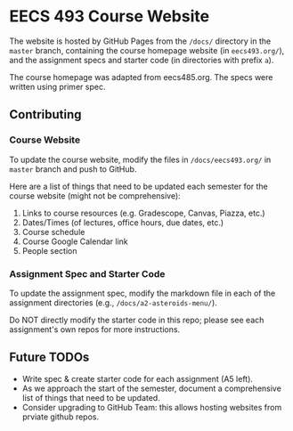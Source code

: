 EECS 493 Course Website
=============

The website is hosted by GitHub Pages from the `/docs/` directory in the `master` branch, containing the course homepage website (in `eecs493.org/`), and the assignment specs and starter code (in directories with prefix `a`).

The course homepage was adapted from eecs485.org. The specs were written using primer spec.

## Contributing

### Course Website

To update the course website, modify the files in `/docs/eecs493.org/` in `master` branch and push to GitHub.

Here are a list of things that need to be updated each semester for the course website (might not be comprehensive):

1. Links to course resources (e.g. Gradescope, Canvas, Piazza, etc.)
2. Dates/Times (of lectures, office hours, due dates, etc.)
3. Course schedule
4. Course Google Calendar link
5. People section

### Assignment Spec and Starter Code

To update the assignment spec, modify the markdown file in each of the assignment directories (e.g., `/docs/a2-asteroids-menu/`).

Do NOT directly modify the starter code in this repo; please see each assignment's own repos for more instructions.

## Future TODOs

- Write spec & create starter code for each assignment (A5 left).
- As we approach the start of the semester, document a comprehensive list of things that need to be updated.
- Consider upgrading to GitHub Team: this allows hosting websites from prviate github repos.
